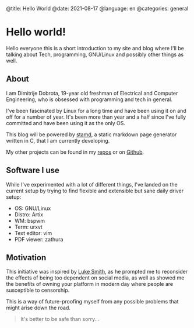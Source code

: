 @title: Hello World
@date: 2021-08-17
@language: en
@categories: general


# Hello world!

Hello everyone this is a short introduction to my site and blog where I'll be
talking about Tech, programming, GNU/Linux and possibly other things as well.


## About

I am Dimitrije Dobrota, 19-year old freshman of Electrical and Computer
Engineering, who is obsessed with programming and tech in general.

I've been fascinated by Linux for a long time and have been using it on and off
for a number of year. It's been more than year and a half since I've fully
committed and have been using it as the only OS.

This blog will be powered by
[stamd](https://git.dimitrijedobrota.com/stamd/log.html), a static markdown
page generator written in C, that I am currently developing.

My other projects can be found in my [repos](https://git.dimitrijedobrota.com/)
or on [Github](https://github.com/DimitrijeDobrota).


## Software I use

While I've experimented with a lot of different things, I've landed on the
current setup by trying to find flexible and extensible but sane daily driver setup:

- OS: GNU/Linux
- Distro: Artix
- WM: bspwm
- Term: urxvt
- Text editor: vim
- PDF viewer: zathura


## Motivation
 
This initiative was inspired by [Luke Smith](https://lukesmith.xyz), as he
prompted me to reconsider the effects of being too dependent on social media, as
well as showed me the benefits of owning your platform in modern day where
people are susceptible to censorship.

This is a way of future-proofing myself from any possible problems that might arise down the
road.

> It's better to be safe than sorry...
